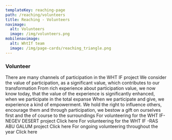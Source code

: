 ```yaml
---
templateKey: reaching-page
path: /reaching/volunteers
title: Reaching - Volunteers
navimage:
  alt: Volunteers
  image: /img/volunteers.png
mobilenavimage:
  alt: WhtIf team
  image: /img/page-cards/reaching_triangle.png
---
```


### Volunteer

There are many channels of participation in the WHT IF project
We consider the value of participation, as a significant value, which contributes to our transformation
From rich experience about participation value, we now know today, that the value of the experience is significantly enhanced, when we participate in the total expanse
When we participate and give, we experience a kind of empowerment. We hold the right to influence others, encourage them and through participation, we bestow a gift on ourselves first and the of course to the surroundings
For volunteering for the WHT IF- NEGEV DESERT project Click here
For volunteering for the WHT IF -RAS ABU GALUM project Click here
For ongoing volunteering throughout the year Click here
